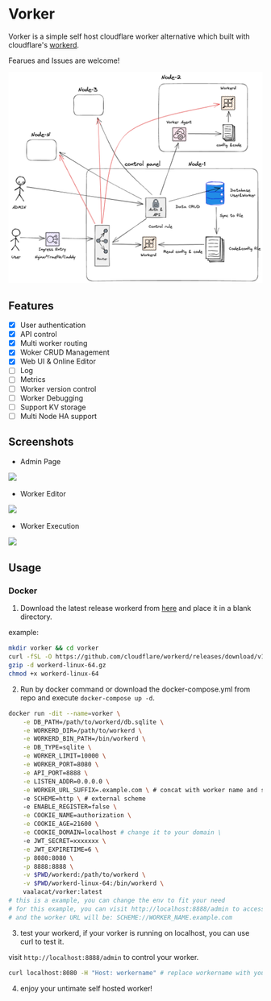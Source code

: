 # Vorker

Vorker is a simple self host cloudflare worker alternative which built with cloudflare's [workerd](https://github.com/cloudflare/workerd).

Fearues and Issues are welcome!

![](./arch.png)

## Features

- [x] User authentication
- [x] API control
- [x] Multi worker routing
- [x] Woker CRUD Management
- [x] Web UI & Online Editor
- [ ] Log
- [ ] Metrics
- [ ] Worker version control
- [ ] Worker Debugging
- [ ] Support KV storage
- [ ] Multi Node HA support

## Screenshots

- Admin Page

![](https://vaala.cat/images/vorkeradmin.png)

- Worker Editor

![](https://vaala.cat/images/vorkeredit.png)

- Worker Execution

![](https://vaala.cat/images/vorkerexec.png)

## Usage

### Docker

1. Download the latest release workerd from [here](https://github.com/cloudflare/workerd/releases/) and place it in a blank directory.

example:
```bash
mkdir vorker && cd vorker
curl -fSL -O https://github.com/cloudflare/workerd/releases/download/v1.20230518.0/workerd-linux-64.gz
gzip -d workerd-linux-64.gz
chmod +x workerd-linux-64
```

2. Run by docker command or download the docker-compose.yml from repo and execute `docker-compose up -d`.

```bash
docker run -dit --name=vorker \
	-e DB_PATH=/path/to/workerd/db.sqlite \
	-e WORKERD_DIR=/path/to/workerd \
	-e WORKERD_BIN_PATH=/bin/workerd \
	-e DB_TYPE=sqlite \
	-e WORKER_LIMIT=10000 \
	-e WORKER_PORT=8080 \
	-e API_PORT=8888 \
	-e LISTEN_ADDR=0.0.0.0 \
	-e WORKER_URL_SUFFIX=.example.com \ # concat with worker name and scheme
	-e SCHEME=http \ # external scheme
	-e ENABLE_REGISTER=false \
	-e COOKIE_NAME=authorization \
	-e COOKIE_AGE=21600 \
	-e COOKIE_DOMAIN=localhost # change it to your domain \
	-e JWT_SECRET=xxxxxxx \
	-e JWT_EXPIRETIME=6 \
	-p 8080:8080 \
	-p 8888:8888 \
	-v $PWD/workerd:/path/to/workerd \
	-v $PWD/workerd-linux-64:/bin/workerd \
	vaalacat/vorker:latest
# this is a example, you can change the env to fit your need
# for this example, you can visit http://localhost:8888/admin to access the web ui
# and the worker URL will be: SCHEME://WORKER_NAME.example.com
```

3. test your workerd, if your vorker is running on localhost, you can use curl to test it.

visit `http://localhost:8888/admin` to control your worker.

```bash
curl localhost:8080 -H "Host: workername" # replace workername with your worker name
```

4. enjoy your untimate self hosted worker!